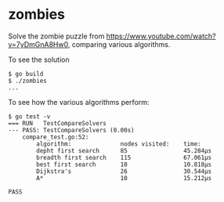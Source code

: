 # zombies
Solve the zombie puzzle from https://www.youtube.com/watch?v=7yDmGnA8Hw0, comparing various algorithms.

To see the solution
```
$ go build
$ ./zombies
...
```

To see how the various algorithms perform:
```
$ go test -v
=== RUN   TestCompareSolvers
--- PASS: TestCompareSolvers (0.00s)
	compare_test.go:52: 
		algorithm:              nodes visited:    time:
		depht first search      85                45.284µs
		breadth first search    115               67.061µs
		best first search       10                10.818µs
		Dijkstra's              26                30.544µs
		A*                      10                15.212µs
		
PASS
```
